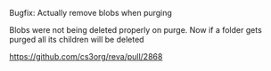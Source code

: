 Bugfix: Actually remove blobs when purging

Blobs were not being deleted properly on purge.
Now if a folder gets purged all its children will be deleted

https://github.com/cs3org/reva/pull/2868
